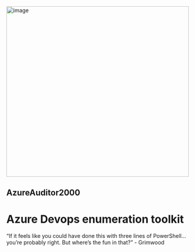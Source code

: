 <img width="477" height="446" alt="image" src="https://github.com/user-attachments/assets/e9441fa9-1e10-4528-9ca5-eeab10bbef30" />

## AzureAuditor2000
# Azure Devops enumeration toolkit

“If it feels like you could have done this with three lines of PowerShell… you’re probably right.
But where’s the fun in that?” - Grimwood



